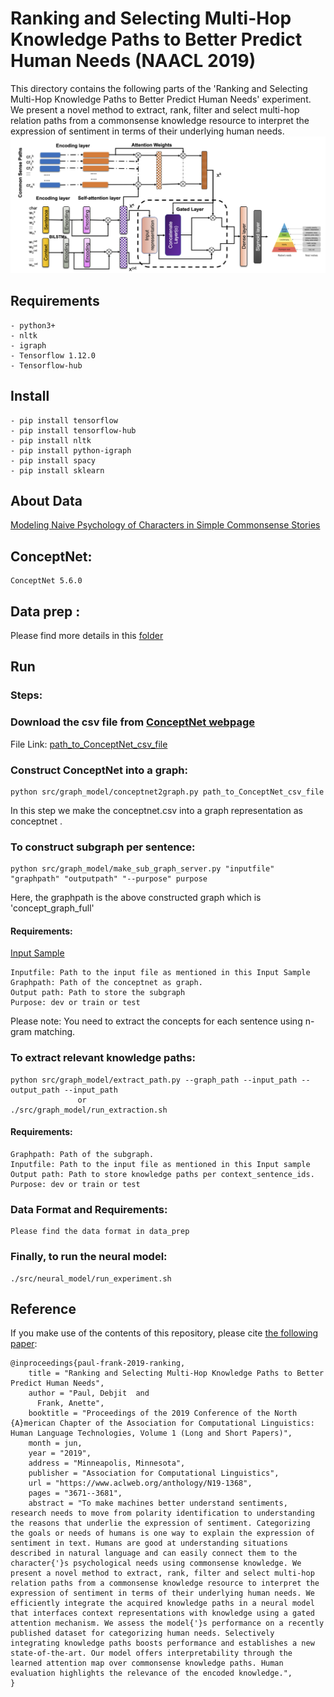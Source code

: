 # Ranking and Selecting Multi-Hop Knowledge Paths to Better Predict Human Needs (NAACL 2019)
This directory contains the following parts of the 'Ranking and Selecting Multi-Hop Knowledge Paths to Better Predict Human Needs' experiment. We present a novel method to extract, rank, filter and select multi-hop relation paths from a commonsense knowledge resource to interpret the expression of sentiment in terms of their underlying human needs.
![Multi-Hop Knowledge Model](assets/model.png)
## Requirements 
~~~~
- python3+
- nltk
- igraph
- Tensorflow 1.12.0
- Tensorflow-hub
~~~~

## Install
~~~~
- pip install tensorflow
- pip install tensorflow-hub
- pip install nltk
- pip install python-igraph
- pip install spacy 
- pip install sklearn
~~~~

## About Data
[Modeling Naive Psychology of Characters in Simple Commonsense Stories](https://uwnlp.github.io/storycommonsense/)

## ConceptNet: 
~~~
ConceptNet 5.6.0 
~~~
## Data prep : 

Please find more details in this [folder](https://github.com/debjitpaul/Multi-Hop-Knowledge-Paths-Human-Needs/tree/master/src/data_prep)

## Run
### Steps: 
### Download the csv file from [ConceptNet webpage](http://conceptnet.io/)
File Link: [path_to_ConceptNet_csv_file](https://github.com/commonsense/conceptnet5/wiki/Downloads)
### Construct ConceptNet into a graph: 
~~~
python src/graph_model/conceptnet2graph.py path_to_ConceptNet_csv_file 
~~~
In this step we make the conceptnet.csv into a graph representation as conceptnet . 

### To construct subgraph per sentence: 
~~~ 
python src/graph_model/make_sub_graph_server.py "inputfile" "graphpath" "outputpath" "--purpose" purpose
~~~
Here, the graphpath is the above constructed graph which is 'concept_graph_full'
#### Requirements: 
[Input Sample](https://github.com/debjitpaul/Multi-Hop-Knowledge-Paths-Human-Needs/tree/master/src/data_prep/sample_data_reiss_concepts.txt) 
~~~
Inputfile: Path to the input file as mentioned in this Input Sample 
Graphpath: Path of the conceptnet as graph. 
Output path: Path to store the subgraph
Purpose: dev or train or test
~~~
Please note: You need to extract the concepts for each sentence using n-gram matching.  
### To extract relevant knowledge paths: 
~~~
python src/graph_model/extract_path.py --graph_path --input_path --output_path --input_path
               or 
./src/graph_model/run_extraction.sh
~~~
#### Requirements:
~~~~
Graphpath: Path of the subgraph. 
Inputfile: Path to the input file as mentioned in this Input sample
Output path: Path to store knowledge paths per context_sentence_ids. 
Purpose: dev or train or test
~~~~

### Data Format and Requirements:
~~~
Please find the data format in data_prep
~~~


### Finally, to run the neural model: 
~~~
./src/neural_model/run_experiment.sh
~~~


## Reference

If you make use of the contents of this repository, please cite [the following paper](https://www.aclweb.org/anthology/N19-1368):

```
@inproceedings{paul-frank-2019-ranking,
    title = "Ranking and Selecting Multi-Hop Knowledge Paths to Better Predict Human Needs",
    author = "Paul, Debjit  and
      Frank, Anette",
    booktitle = "Proceedings of the 2019 Conference of the North {A}merican Chapter of the Association for Computational Linguistics: Human Language Technologies, Volume 1 (Long and Short Papers)",
    month = jun,
    year = "2019",
    address = "Minneapolis, Minnesota",
    publisher = "Association for Computational Linguistics",
    url = "https://www.aclweb.org/anthology/N19-1368",
    pages = "3671--3681",
    abstract = "To make machines better understand sentiments, research needs to move from polarity identification to understanding the reasons that underlie the expression of sentiment. Categorizing the goals or needs of humans is one way to explain the expression of sentiment in text. Humans are good at understanding situations described in natural language and can easily connect them to the character{'}s psychological needs using commonsense knowledge. We present a novel method to extract, rank, filter and select multi-hop relation paths from a commonsense knowledge resource to interpret the expression of sentiment in terms of their underlying human needs. We efficiently integrate the acquired knowledge paths in a neural model that interfaces context representations with knowledge using a gated attention mechanism. We assess the model{'}s performance on a recently published dataset for categorizing human needs. Selectively integrating knowledge paths boosts performance and establishes a new state-of-the-art. Our model offers interpretability through the learned attention map over commonsense knowledge paths. Human evaluation highlights the relevance of the encoded knowledge.",
}
